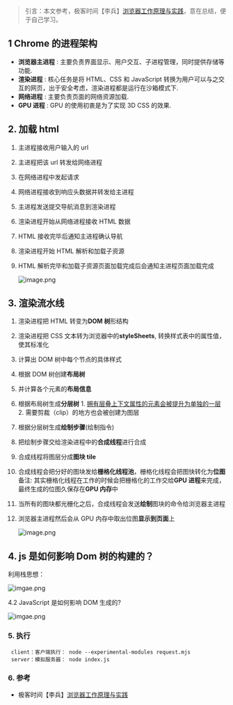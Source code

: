 > 引言：本文参考，极客时间【李兵】[浏览器工作原理与实践](https://time.geekbang.org/column/intro/100033601?tab=catalog)，意在总结，便于自己学习。



## 1 Chrome 的进程架构

- **浏览器主进程** : 主要负责界面显示、用户交互、子进程管理，同时提供存储等功能.
- **渲染进程** : 核心任务是将 HTML、CSS 和 JavaScript 转换为用户可以与之交互的网页，出于安全考虑，渲染进程都是运行在沙箱模式下.
- **网络进程** : 主要负责页面的网络资源加载.
- **GPU 进程** : GPU 的使用初衷是为了实现 3D CSS 的效果.

## 2. 加载 html

1. 主进程接收用户输入的 url
1. 主进程把该 url 转发给网络进程
1. 在网络进程中发起请求
1. 网络进程接收到响应头数据并转发给主进程
1. 主进程发送提交导航消息到渲染进程
1. 渲染进程开始从网络进程接收 HTML 数据
1. HTML 接收完毕后通知主进程确认导航
1. 渲染进程开始 HTML 解析和加载子资源
1. HTML 解析完毕和加载子资源页面加载完成后会通知主进程页面加载完成

   ![image.png](https://static001.geekbang.org/resource/image/92/5d/92d73c75308e50d5c06ad44612bcb45d.png)

## 3. 渲染流水线

1. 渲染进程把 HTML 转变为**DOM 树**形结构
1. 渲染进程把 CSS 文本转为浏览器中的**styleSheets**, 转换样式表中的属性值，使其标准化
1. 计算出 DOM 树中每个节点的具体样式

1. 根据 DOM 树创建**布局树**
1. 并计算各个元素的**布局信息**

1. 根据布局树生成**分层树** 1. [拥有层叠上下文属性的元素会被提升为单独的一层](https://developer.mozilla.org/zh-CN/docs/Web/CSS/CSS_Positioning/Understanding_z_index/The_stacking_context) 2. 需要剪裁（clip）的地方也会被创建为图层
1. 根据分层树生成**绘制步骤**(绘制指令)
1. 把绘制步骤交给渲染进程中的**合成线程**进行合成
1. 合成线程将图层分成**图块 tile**
1. 合成线程会把分好的图块发给**栅格化线程池**，栅格化线程会把图快转化为**位图**
   备注: 其实栅格化线程在工作的时候会把栅格化的工作交给**GPU 进程**来完成，最终生成的位图久保存在**GPU 内存**中
1. 当所有的图块都光栅化之后，合成线程会发送**绘制**图块的命令给浏览器主进程
1. 浏览器主进程然后会从 GPU 内存中取出位图**显示到页面**上

   ![image.png](https://static001.geekbang.org/resource/image/97/37/975fcbf7f83cc20d216f3d68a85d0f37.png)

## 4. js 是如何影响 Dom 树的构建的？

利用栈思想：

![imgae.png](https://static001.geekbang.org/resource/image/8c/a5/8c7ba966cebb0050b81c0385ffb4f2a5.png)

4.2 JavaScript 是如何影响 DOM 生成的?

![imgae.png](https://static001.geekbang.org/resource/image/76/1f/7641c75a80133e747aa2faae8f4c8d1f.png)



### 5. 执行

```
 client：客户端执行： node --experimental-modules request.mjs
 server：模拟服务器： node index.js

```

### 6. 参考
- 极客时间【李兵】[浏览器工作原理与实践](https://time.geekbang.org/column/intro/100033601?tab=catalog)


